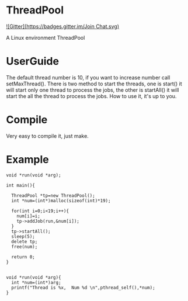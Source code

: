 ThreadPool
==========
[![Gitter](https://badges.gitter.im/Join Chat.svg)](https://gitter.im/matthewgao/ThreadPool?utm_source=badge&utm_medium=badge&utm_campaign=pr-badge&utm_content=badge)

A Linux environment ThreadPool

UserGuide
==========
The default thread number is 10, if you want to increase number call setMaxThread().
There is two method to start the threads, one is start() it will start only one thread to process the jobs, the other is startAll() it will start the all the thread to process the jobs. How to use it, it's up to you.

Compile
==========
Very easy to compile it, just make.

Example
==========

~~~
void *run(void *arg);

int main(){

  ThreadPool *tp=new ThreadPool();
  int *num=(int*)malloc(sizeof(int)*19);

  for(int i=0;i<19;i++){
    num[i]=i;
    tp->addJob(run,&num[i]);
  }
  tp->startAll();
  sleep(5);
  delete tp;
  free(num);
  
  return 0;
}


void *run(void *arg){
  int *num=(int*)arg;
  printf("Thread is %x,  Num %d \n",pthread_self(),*num);
}
~~~
